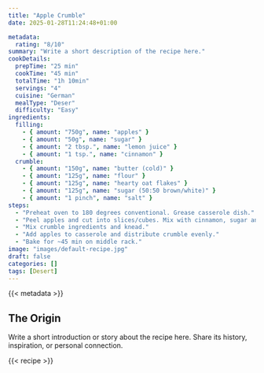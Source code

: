 ```yaml
---
title: "Apple Crumble"
date: 2025-01-28T11:24:48+01:00

metadata:
  rating: "8/10"
summary: "Write a short description of the recipe here."
cookDetails:
  prepTime: "25 min"
  cookTime: "45 min"
  totalTime: "1h 10min"
  servings: "4"
  cuisine: "German"
  mealType: "Deser"
  difficulty: "Easy"
ingredients:
  filling:
    - { amount: "750g", name: "apples" }
    - { amount: "50g", name: "sugar" }
    - { amount: "2 tbsp.", name: "lemon juice" }
    - { amount: "1 tsp.", name: "cinnamon" }
  crumble:
    - { amount: "150g", name: "butter (cold)" }
    - { amount: "125g", name: "flour" }
    - { amount: "125g", name: "hearty oat flakes" }
    - { amount: "125g", name: "sugar (50:50 brown/white)" }
    - { amount: "1 pinch", name: "salt" }
steps:
  - "Preheat oven to 180 degrees conventional. Grease casserole dish."
  - "Peel apples and cut into slices/cubes. Mix with cinnamon, sugar and lemon juice."
  - "Mix crumble ingredients and knead."
  - "Add apples to casserole and distribute crumble evenly."
  - "Bake for ~45 min on middle rack."
image: "images/default-recipe.jpg"
draft: false
categories: []
tags: [Desert]
---
```


{{< metadata >}}

## The Origin

Write a short introduction or story about the recipe here. Share its history, inspiration, or personal connection.

{{< recipe >}}